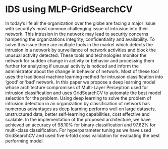 # IDS using MLP-GridSearchCV
In today’s life all the organization over the globe are facing a major issue with security’s most common challenging issue of intrusion into their network. This intrusion in the network may lead to security concerns hampering the organizations integrity, confidentiality and availability. To solve this issue there are multiple tools in the market which detects the intrusion in a network by surveillance of network activities and block the unusual activity detected. These tools and technologies monitor the network for sudden change in activity or behavior and processing them further for analyzing if unusual activity is noticed and inform the administrator about the change in behavior of network. Most of these tool uses the traditional machine learning method for intrusion classification into ‘good’ or ‘bad’ network. In this paper we propose a deep learning model whose architecture compromises of Multi-Layer Perceptron used for intrusion classification and uses GridSearchCV to automate the best model selection for the problem. Using deep learning to solve the problem of intrusion detection in an organization by classification of network has numerous advantages as deep learning performs well on large datasets, unstructured data, better self-learning capabilities, cost effective and scalable. In the implementation of the proposed architecture, we have achieved an accuracy of 98.10% for binary classification and 97.62% for multi-class classification. For hyperparameter tuning as we have used GridSearchCV and used five k-fold cross validation for evaluating the best performing model.
